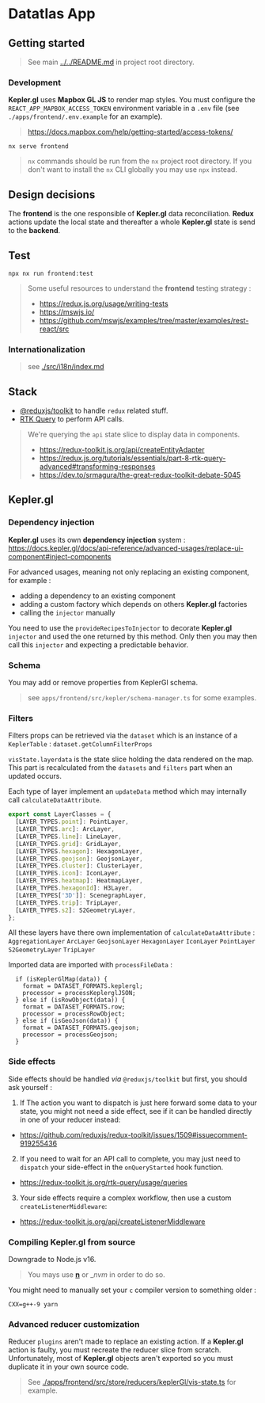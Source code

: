 # Datatlas App

## Getting started

> See main [../../README.md](../../README.md) in project root directory.

### Development

**Kepler.gl** uses **Mapbox GL JS** to render map styles.
You must configure the `REACT_APP_MAPBOX_ACCESS_TOKEN` environment variable in a `.env` file (see `./apps/frontend/.env.example` for an example).

> https://docs.mapbox.com/help/getting-started/access-tokens/

```
nx serve frontend
```

> `nx` commands should be run from the `nx` project root directory.
> If you don't want to install the `nx` CLI globally you may use `npx` instead.

## Design decisions

The **frontend** is the one responsible of **Kepler.gl** data reconciliation.
**Redux** actions update the local state and thereafter a whole **Kepler.gl** state is send to the **backend**.

## Test

```shell
npx nx run frontend:test
```

> Some useful resources to understand the **frontend** testing strategy :
>
> - https://redux.js.org/usage/writing-tests
> - https://mswjs.io/
> - https://github.com/mswjs/examples/tree/master/examples/rest-react/src

### Internationalization

> see [./src/i18n/index.md](./src/i18n/index.md)

## Stack

- [@reduxjs/toolkit](https://redux-toolkit.js.org/) to handle `redux` related stuff.
- [RTK Query](https://redux.js.org/tutorials/essentials/part-7-rtk-query-basics) to perform API calls.

> We're querying the `api` state slice to display data in components.
>
> - https://redux-toolkit.js.org/api/createEntityAdapter
> - https://redux.js.org/tutorials/essentials/part-8-rtk-query-advanced#transforming-responses
> - https://dev.to/srmagura/the-great-redux-toolkit-debate-5045

## Kepler.gl

### Dependency injection

**Kepler.gl** uses its own **dependency injection** system :
https://docs.kepler.gl/docs/api-reference/advanced-usages/replace-ui-component#inject-components

For advanced usages, meaning not only replacing an existing component, for example :

- adding a dependency to an existing component
- adding a custom factory which depends on others **Kepler.gl** factories
- calling the `injector` manually

You need to use the `provideRecipesToInjector` to decorate **Kepler.gl** `injector` and used the one returned by this method.
Only then you may then call this `injector` and expecting a predictable behavior.

### Schema

You may add or remove properties from KeplerGl schema.

> see `apps/frontend/src/kepler/schema-manager.ts` for some examples.

### Filters

Filters props can be retrieved via the `dataset` which is an instance of a `KeplerTable` : `dataset.getColumnFilterProps`

`visState.layerdata` is the state slice holding the data rendered on the map.
This part is recalculated from the `datasets` and `filters` part when an updated occurs.

Each type of layer implement an `updateData` method which may internally call `calculateDataAttribute`.

```javascript
export const LayerClasses = {
  [LAYER_TYPES.point]: PointLayer,
  [LAYER_TYPES.arc]: ArcLayer,
  [LAYER_TYPES.line]: LineLayer,
  [LAYER_TYPES.grid]: GridLayer,
  [LAYER_TYPES.hexagon]: HexagonLayer,
  [LAYER_TYPES.geojson]: GeojsonLayer,
  [LAYER_TYPES.cluster]: ClusterLayer,
  [LAYER_TYPES.icon]: IconLayer,
  [LAYER_TYPES.heatmap]: HeatmapLayer,
  [LAYER_TYPES.hexagonId]: H3Layer,
  [LAYER_TYPES['3D']]: ScenegraphLayer,
  [LAYER_TYPES.trip]: TripLayer,
  [LAYER_TYPES.s2]: S2GeometryLayer,
};
```

All these layers have there own implementation of `calculateDataAttribute` :
`AggregationLayer`
`ArcLayer`
`GeojsonLayer`
`HexagonLayer`
`IconLayer`
`PointLayer`
`S2GeometryLayer`
`TripLayer`

Imported data are imported with `processFileData` :

```
  if (isKeplerGlMap(data)) {
    format = DATASET_FORMATS.keplergl;
    processor = processKeplerglJSON;
  } else if (isRowObject(data)) {
    format = DATASET_FORMATS.row;
    processor = processRowObject;
  } else if (isGeoJson(data)) {
    format = DATASET_FORMATS.geojson;
    processor = processGeojson;
  }
```

### Side effects

Side effects should be handled _via_ `@reduxjs/toolkit` but first, you should ask yourself :

1. If The action you want to dispatch is just here forward some data to your state, you might not need a side effect, see if it can be handled directly in one of your reducer instead:

- https://github.com/reduxjs/redux-toolkit/issues/1509#issuecomment-919255436

2. If you need to wait for an API call to complete, you may just need to `dispatch` your side-effect in the `onQueryStarted` hook function.

- https://redux-toolkit.js.org/rtk-query/usage/queries

3. Your side effects require a complex workflow, then use a custom `createListenerMiddleware`:

- https://redux-toolkit.js.org/api/createListenerMiddleware

### Compiling **Kepler.gl** from source

Downgrade to Node.js v16.

> You mays use [**n**](https://github.com/tj/n) or \__nvm_ in order to do so.

You might need to manually set your `c` compiler version to something older :

```
CXX=g++-9 yarn
```

### Advanced reducer customization

Reducer `plugins` aren't made to replace an existing action.
If a **Kepler.gl** action is faulty, you must recreate the reducer slice from scratch.
Unfortunately, most of **Kepler.gl** objects aren't exported so you must duplicate it in your own source code.

> See [./apps/frontend/src/store/reducers/keplerGl/vis-state.ts](./apps/frontend/src/store/reducers/keplerGl/vis-state.ts) for example.
